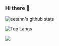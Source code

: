 ### Hi there 👋

<!--
**eetann/eetann** is a ✨ _special_ ✨ repository because its `README.md` (this file) appears on your GitHub profile. -->

![eetann's github stats](https://github-readme-stats.vercel.app/api?username=eetann&count_private=true&show_icons=true&theme=gruvbox)

![Top Langs](https://github-readme-stats.vercel.app/api/top-langs/?username=eetann&theme=gruvbox)

<a href="https://github.com/eetann/choomame">
  <img align="center" src="https://github-readme-stats.vercel.app/api/pin/?username=eetann&repo=choomame&theme=gruvbox" />
</a>
